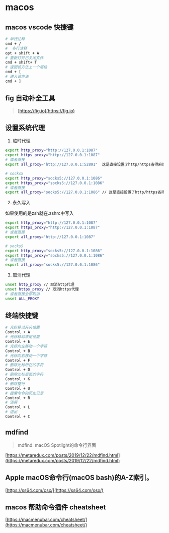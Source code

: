 # macos

## macos vscode 快捷键

```bash
# 单行注释
cmd + /
#  多行注释
opt + shift + A
# 重新打开已关闭文件
cmd + shift+ T
# 返回该方法上一个层级
cmd + [
# 进入该方法
cmd + ]
```

## fig 自动补全工具

> [https://fig.io](https://fig.io)

## 设置系统代理

1. 临时代理

```bash
export http_proxy="http://127.0.0.1:1087" 
export https_proxy="http://127.0.0.1:1087"
# 或者直接
export all_proxy="http://127.0.0.1:52891"  这是直接设置了http/https省得麻烦，当然你要是有分开设置的需求就分开设置

# socks5 
export http_proxy="socks5://127.0.0.1:1086"
export https_proxy="socks5://127.0.0.1:1086"
# 或者直接
export all_proxy="socks5://127.0.0.1:1086" // 这是直接设置了http/https省得麻烦，当然你要是有分开设置的需求就分开设置
```

2. 永久写入

如果使用的是zsh就在.zshrc中写入

```bash
export http_proxy="http://127.0.0.1:1087"
export https_proxy="http://127.0.0.1:1087"
# 或者直接
export all_proxy="http://127.0.0.1:1087"

# socks5 
export http_proxy="socks5://127.0.0.1:1086"
export https_proxy="socks5://127.0.0.1:1086"
# 或者直接
export all_proxy="socks5://127.0.0.1:1086"
```

3. 取消代理

```bash
unset http_proxy // 取消http代理
unset https_proxy // 取消https代理
# 或者直接全部取消
unset ALL_PROXY
```

## 终端快捷键

```bash
# 光标移动开头位置
Control + A
# 光标移动末尾位置
Control + E
# 光标向左移动一个字符
Control + B
# 光标向右移动一个字符
Control + F
# 删除光标所在的字符
Control + D
# 删除光标后面的字符
Control + K
# 删除整行
Control + U
# 搜索命令的历史记录
Control + R
# 清屏
Control + L
# 退出
Control + C
```

## mdfind

> mdfind: macOS Spotlight的命令行界面

[https://metaredux.com/posts/2019/12/22/mdfind.html](https://metaredux.com/posts/2019/12/22/mdfind.html)

## Apple macOS命令行(macOS bash)的A-Z索引。

[https://ss64.com/osx/](https://ss64.com/osx/)

## macos 帮助命令插件 cheatsheet

[https://macmenubar.com/cheatsheet/](https://macmenubar.com/cheatsheet/)
